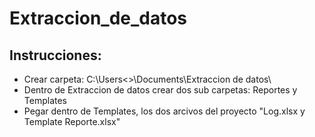 # Extraccion_de_datos
 
## Instrucciones: 

- Crear carpeta: C:\Users\<<USUARIO>>\Documents\Extraccion de datos\  
- Dentro de Extraccion de datos crear dos sub carpetas: Reportes y Templates
- Pegar dentro de Templates, los dos arcivos del proyecto "Log.xlsx y Template Reporte.xlsx"

